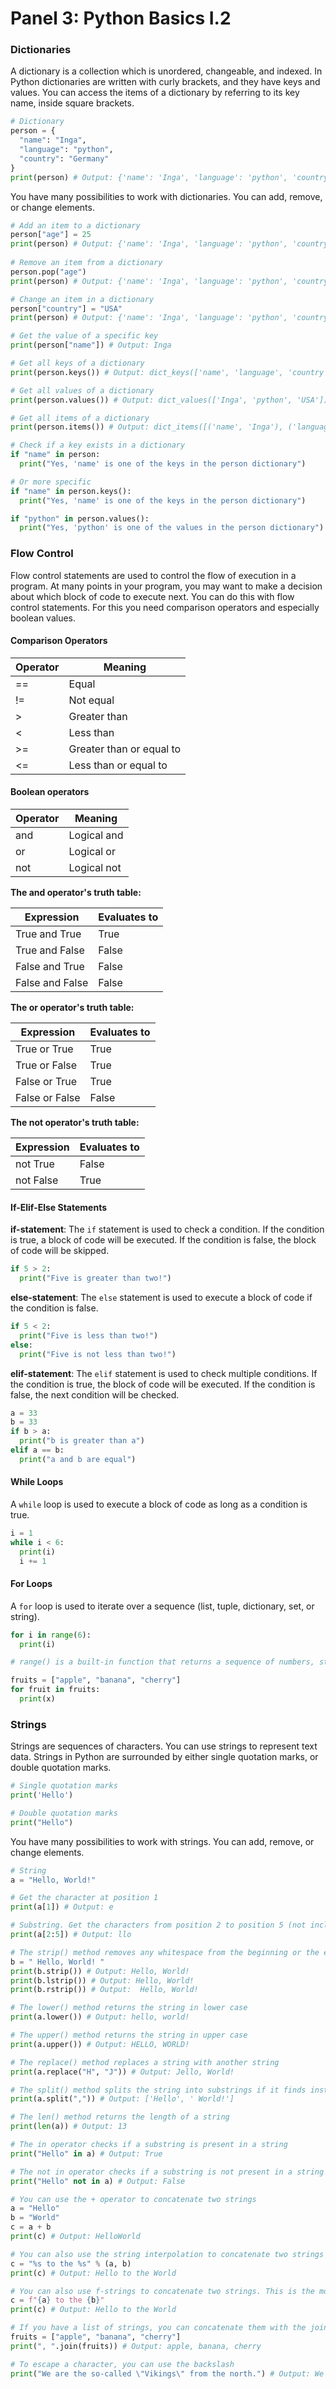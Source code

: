 # Panel 3: Python Basics I.2

### Dictionaries

A dictionary is a collection which is unordered, changeable, and indexed. In Python dictionaries are written with curly brackets, and they have keys and values. You can access the items of a dictionary by referring to its key name, inside square brackets.

```python
# Dictionary
person = {
  "name": "Inga",
  "language": "python",
  "country": "Germany"
}
print(person) # Output: {'name': 'Inga', 'language': 'python', 'country': 'Germany'}
```

You have many possibilities to work with dictionaries. You can add, remove, or change elements. 

```python
# Add an item to a dictionary
person["age"] = 25
print(person) # Output: {'name': 'Inga', 'language': 'python', 'country': 'Germany', 'age': 27}
 
# Remove an item from a dictionary
person.pop("age")
print(person) # Output: {'name': 'Inga', 'language': 'python', 'country': 'Germany'}

# Change an item in a dictionary
person["country"] = "USA"
print(person) # Output: {'name': 'Inga', 'language': 'python', 'country': 'USA'}

# Get the value of a specific key
print(person["name"]) # Output: Inga

# Get all keys of a dictionary
print(person.keys()) # Output: dict_keys(['name', 'language', 'country'])

# Get all values of a dictionary
print(person.values()) # Output: dict_values(['Inga', 'python', 'USA'])

# Get all items of a dictionary
print(person.items()) # Output: dict_items([('name', 'Inga'), ('language', 'python'), ('country', 'USA')])

# Check if a key exists in a dictionary
if "name" in person:
  print("Yes, 'name' is one of the keys in the person dictionary")

# Or more specific
if "name" in person.keys():
  print("Yes, 'name' is one of the keys in the person dictionary")

if "python" in person.values():
  print("Yes, 'python' is one of the values in the person dictionary")


```



### Flow Control

Flow control statements are used to control the flow of execution in a program. At many points in your program, you may want to make a decision about which block of code to execute next. You can do this with flow control statements. For this you need comparison operators and especially boolean values.

#### Comparison Operators

| Operator | Meaning                  |
| -------- | ------------------------  |
| ==       | Equal                    |
| !=       | Not equal                |
| >        | Greater than             |
| <        | Less than                |
| >=       | Greater than or equal to |
| <=       | Less than or equal to    |

#### Boolean operators

| Operator | Meaning                  |
| -------- | ------------------------  |
| and      | Logical and               |
| or       | Logical or                |
| not      | Logical not               |

**The and operator's truth table:**

| Expression | Evaluates to |
| ---------- | ------------ |
| True and True | True |
| True and False | False |
| False and True | False |
| False and False | False |

**The or operator's truth table:**

| Expression | Evaluates to |
| ---------- | ------------ |
| True or True | True |
| True or False | True |
| False or True | True |
| False or False | False |

**The not operator's truth table:**

| Expression | Evaluates to |
| ---------- | ------------ |
| not True | False |
| not False | True |



#### If-Elif-Else Statements
**if-statement**: The `if` statement is used to check a condition. If the condition is true, a block of code will be executed. If the condition is false, the block of code will be skipped.

```python
if 5 > 2:
  print("Five is greater than two!")
```

**else-statement**: The `else` statement is used to execute a block of code if the condition is false.

```python
if 5 < 2:
  print("Five is less than two!")
else:
  print("Five is not less than two!")
```

**elif-statement**: The `elif` statement is used to check multiple conditions. If the condition is true, the block of code will be executed. If the condition is false, the next condition will be checked.

```python
a = 33
b = 33
if b > a:
  print("b is greater than a")
elif a == b:
  print("a and b are equal")
```

#### While Loops
A `while` loop is used to execute a block of code as long as a condition is true.

```python
i = 1
while i < 6:
  print(i)
  i += 1
```

#### For Loops
A `for` loop is used to iterate over a sequence (list, tuple, dictionary, set, or string).

```python
for i in range(6): 
  print(i)

# range() is a built-in function that returns a sequence of numbers, starting from 0 by default, and increments by 1 (by default), and stops before a specified number.
```

```python
fruits = ["apple", "banana", "cherry"]
for fruit in fruits:
  print(x)
```

### Strings

Strings are sequences of characters. You can use strings to represent text data. Strings in Python are surrounded by either single quotation marks, or double quotation marks.

```python
# Single quotation marks
print('Hello')

# Double quotation marks
print("Hello")
```

You have many possibilities to work with strings. You can add, remove, or change elements. 

```python
# String
a = "Hello, World!"

# Get the character at position 1
print(a[1]) # Output: e

# Substring. Get the characters from position 2 to position 5 (not included)
print(a[2:5]) # Output: llo

# The strip() method removes any whitespace from the beginning or the end
b = " Hello, World! "
print(b.strip()) # Output: Hello, World!
print(b.lstrip()) # Output: Hello, World!
print(b.rstrip()) # Output:  Hello, World!

# The lower() method returns the string in lower case
print(a.lower()) # Output: hello, world!

# The upper() method returns the string in upper case
print(a.upper()) # Output: HELLO, WORLD!

# The replace() method replaces a string with another string
print(a.replace("H", "J")) # Output: Jello, World!

# The split() method splits the string into substrings if it finds instances of the separator
print(a.split(",")) # Output: ['Hello', ' World!']

# The len() method returns the length of a string
print(len(a)) # Output: 13

# The in operator checks if a substring is present in a string
print("Hello" in a) # Output: True

# The not in operator checks if a substring is not present in a string
print("Hello" not in a) # Output: False

# You can use the + operator to concatenate two strings
a = "Hello"
b = "World"
c = a + b
print(c) # Output: HelloWorld

# You can also use the string interpolation to concatenate two strings
c = "%s to the %s" % (a, b) 
print(c) # Output: Hello to the World

# You can also use f-strings to concatenate two strings. This is the most modern way to do it.
c = f"{a} to the {b}"
print(c) # Output: Hello to the World

# If you have a list of strings, you can concatenate them with the join() method
fruits = ["apple", "banana", "cherry"]
print(", ".join(fruits)) # Output: apple, banana, cherry

# To escape a character, you can use the backslash
print("We are the so-called \"Vikings\" from the north.") # Output: We are the so-called "Vikings" from the north.

```
